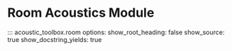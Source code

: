 # Room Acoustics Module

::: acoustic_toolbox.room
    options:
        show_root_heading: false
        show_source: true
        show_docstring_yields: true
